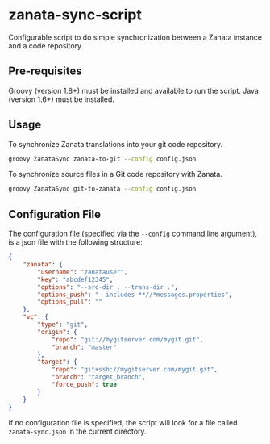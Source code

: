 zanata-sync-script
==================

Configurable script to do simple synchronization between a Zanata instance and a code repository.

Pre-requisites
--------------

Groovy (version 1.8+) must be installed and available to run the script.
Java (version 1.6+) must be installed.

Usage
-----

To synchronize Zanata translations into your git code repository.

```sh
groovy ZanataSync zanata-to-git --config config.json
```

To synchronize source files in a Git code repository with Zanata.

```sh
groovy ZanataSync git-to-zanata --config config.json
```

Configuration File
------------------

The configuration file (specified via the `--config` command line argument), is a json file with the following structure:

```json
{
    "zanata": {
        "username": "zanatauser",
        "key": "abcdef12345",
        "options": "--src-dir . --trans-dir .",
        "options_push": "--includes **//*messages.properties",
        "options_pull": ""
    },
    "vc": {
        "type": "git",
        "origin": {
            "repo": "git://mygitserver.com/mygit.git",
            "branch": "master"
        },
        "target": {
            "repo": "git+ssh://mygitserver.com/mygit.git",
            "branch": "target_branch",
            "force_push": true
        }
    }
}
```

If no configuration file is specified, the script will look for a file called `zanata-sync.json` in the current directory.
